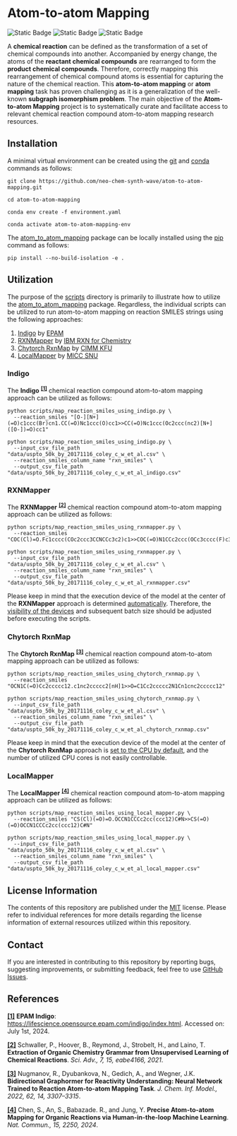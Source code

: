 # Atom-to-atom Mapping
![Static Badge](https://img.shields.io/badge/atom__to__atom__mapping-2024.7.1-%23FFE05D?logo=github&style=flat)
![Static Badge](https://img.shields.io/badge/Institute%20of%20Science%20Tokyo-%231C3177?style=flat)
![Static Badge](https://img.shields.io/badge/Elix%2C%20Inc.-%235EB6B3?style=flat)

A **chemical reaction** can be defined as the transformation of a set of chemical compounds into another. Accompanied by
energy change, the atoms of the **reactant chemical compounds** are rearranged to form the **product chemical
compounds**. Therefore, correctly mapping this rearrangement of chemical compound atoms is essential for capturing the
nature of the chemical reaction. This **atom-to-atom mapping** or **atom mapping** task has proven challenging as it is
a generalization of the well-known **subgraph isomorphism problem**. The main objective of the **Atom-to-atom Mapping**
project is to systematically curate and facilitate access to relevant chemical reaction compound atom-to-atom mapping
research resources.


## Installation
A minimal virtual environment can be created using the [git](https://git-scm.com) and [conda](https://conda.io) commands
as follows:

```shell
git clone https://github.com/neo-chem-synth-wave/atom-to-atom-mapping.git

cd atom-to-atom-mapping

conda env create -f environment.yaml

conda activate atom-to-atom-mapping-env
```

The [atom_to_atom_mapping](/atom_to_atom_mapping) package can be locally installed using the [pip](https://pip.pypa.io)
command as follows:

```shell
pip install --no-build-isolation -e .
```


## Utilization
The purpose of the [scripts](/scripts) directory is primarily to illustrate how to utilize the
[atom_to_atom_mapping](/atom_to_atom_mapping) package. Regardless, the individual scripts can be utilized to run
atom-to-atom mapping on reaction SMILES strings using the following approaches:

1. [Indigo](https://github.com/epam/Indigo) by [EPAM](https://www.epam.com)
2. [RXNMapper](https://github.com/rxn4chemistry/rxnmapper) by [IBM RXN for Chemistry](https://rxn.res.ibm.com)
3. [Chytorch RxnMap](https://github.com/chython/chytorch-rxnmap) by [CIMM KFU](https://cimm.kpfu.ru)
4. [LocalMapper](https://github.com/snu-micc/LocalMapper) by [MICC SNU](https://micc.snu.ac.kr)


### Indigo
The **Indigo** <sup>[**[1]**](#references)</sup> chemical reaction compound atom-to-atom mapping approach can be
utilized as follows:

```shell
python scripts/map_reaction_smiles_using_indigo.py \
  --reaction_smiles "[O-][N+](=O)c1ccc(Br)cn1.CC(=O)Nc1ccc(O)cc1>>CC(=O)Nc1ccc(Oc2ccc(nc2)[N+]([O-])=O)cc1"
```

```shell
python scripts/map_reaction_smiles_using_indigo.py \
  --input_csv_file_path "data/uspto_50k_by_20171116_coley_c_w_et_al.csv" \
  --reaction_smiles_column_name "rxn_smiles" \
  --output_csv_file_path "data/uspto_50k_by_20171116_coley_c_w_et_al_indigo.csv"
```


### RXNMapper
The **RXNMapper** <sup>[**[2]**](#references)</sup> chemical reaction compound atom-to-atom mapping approach can be
utilized as follows:

```shell
python scripts/map_reaction_smiles_using_rxnmapper.py \
  --reaction_smiles "COC(Cl)=O.Fc1cccc(COc2ccc3CCNCCc3c2)c1>>COC(=O)N1CCc2ccc(OCc3cccc(F)c3)cc2CC1"
```

```shell
python scripts/map_reaction_smiles_using_rxnmapper.py \
  --input_csv_file_path "data/uspto_50k_by_20171116_coley_c_w_et_al.csv" \
  --reaction_smiles_column_name "rxn_smiles" \
  --output_csv_file_path "data/uspto_50k_by_20171116_coley_c_w_et_al_rxnmapper.csv"
```

Please keep in mind that the execution device of the model at the center of the **RXNMapper** approach is determined
[automatically](https://github.com/rxn4chemistry/rxnmapper/blob/90a7012c9c0127f4a347baf815e270d8807b5a39/rxnmapper/core.py#L73C15-L73C83).
Therefore, the [visibility of the devices](https://developer.nvidia.com/blog/cuda-pro-tip-control-gpu-visibility-cuda_visible_devices)
and subsequent batch size should be adjusted before executing the scripts.


### Chytorch RxnMap
The **Chytorch RxnMap** <sup>[**[3]**](#references)</sup> chemical reaction compound atom-to-atom mapping approach can
be utilized as follows:

```shell
python scripts/map_reaction_smiles_using_chytorch_rxnmap.py \
  --reaction_smiles "OCN1C(=O)Cc2ccccc12.c1nc2ccccc2[nH]1>>O=C1Cc2ccccc2N1Cn1cnc2ccccc12"
```

```shell
python scripts/map_reaction_smiles_using_chytorch_rxnmap.py \
  --input_csv_file_path "data/uspto_50k_by_20171116_coley_c_w_et_al.csv" \
  --reaction_smiles_column_name "rxn_smiles" \
  --output_csv_file_path "data/uspto_50k_by_20171116_coley_c_w_et_al_chytorch_rxnmap.csv"
```

Please keep in mind that the execution device of the model at the center of the **Chytorch RxnMap** approach is
[set to the CPU by default](https://github.com/chython/chython/blob/70299a60f1eddb361abb6d89274c21b7cd430f43/chython/__init__.py#L29),
and the number of utilized CPU cores is not easily controllable.


### LocalMapper
The **LocalMapper** <sup>[**[4]**](#references)</sup> chemical reaction compound atom-to-atom mapping approach can be
utilized as follows:

```shell
python scripts/map_reaction_smiles_using_local_mapper.py \
  --reaction_smiles "CS(Cl)(=O)=O.OCCN1CCCc2cc(ccc12)C#N>>CS(=O)(=O)OCCN1CCCc2cc(ccc12)C#N"
```

```shell
python scripts/map_reaction_smiles_using_local_mapper.py \
  --input_csv_file_path "data/uspto_50k_by_20171116_coley_c_w_et_al.csv" \
  --reaction_smiles_column_name "rxn_smiles" \
  --output_csv_file_path "data/uspto_50k_by_20171116_coley_c_w_et_al_local_mapper.csv"
```


## License Information
The contents of this repository are published under the [MIT](/LICENSE) license. Please refer to individual references
for more details regarding the license information of external resources utilized within this repository.


## Contact
If you are interested in contributing to this repository by reporting bugs, suggesting improvements, or submitting
feedback, feel free to use [GitHub Issues](https://github.com/neo-chem-synth-wave/atom-to-atom-mapping/issues).


## References
**[[1]](https://lifescience.opensource.epam.com/indigo/index.html)** **EPAM Indigo**:
https://lifescience.opensource.epam.com/indigo/index.html. Accessed on: July 1st, 2024.

**[[2]](https://github.com/neo-chem-synth-wave/references/blob/main/atom-to-atom-mapping/20210407_schwaller_p_et_al.md)**
Schwaller, P., Hoover, B., Reymond, J., Strobelt, H., and Laino, T. **Extraction of Organic Chemistry Grammar from
Unsupervised Learning of Chemical Reactions**. _Sci. Adv., 7, 15, eabe4166, 2021_.

**[[3]](https://github.com/neo-chem-synth-wave/references/blob/main/atom-to-atom-mapping/20220706_nugmanov_r_et_al.md)**
Nugmanov, R., Dyubankova, N., Gedich, A., and Wegner, J.K. **Bidirectional Graphormer for Reactivity Understanding:
Neural Network Trained to Reaction Atom-to-atom Mapping Task**. _J. Chem. Inf. Model., 2022, 62, 14, 3307–3315_.

**[[4]](https://github.com/neo-chem-synth-wave/references/blob/main/atom-to-atom-mapping/20240313_chen_s_et_al.md)**
Chen, S., An, S., Babazade. R., and Jung, Y. **Precise Atom-to-atom Mapping for Organic Reactions via Human-in-the-loop
Machine Learning**.  _Nat. Commun., 15, 2250, 2024_.

